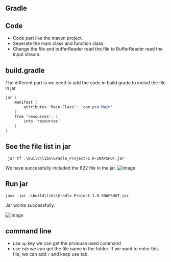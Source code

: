 ## Gradle
 
 
##  Code
- Code part like the maven project.
- Seperate the main class and function class.
- Change the file and bufferReader read the file to BufferReader read the input stream.


## build.gradle

The different part is we need to add the code in build.grade to includ the file in jar.

```java
jar {
    manifest {
        attributes 'Main-Class': 'com.pra.Main'
    }
    from 'resources', {
        into 'resources'
    }
}
```
## See the file list in jar
```
 jar tf .\build\libs\Gradle_Project-1.0-SNAPSHOT.jar
```
We have successfully included the 622 file in the jar.
![image](https://user-images.githubusercontent.com/79159894/202953373-6b3669b5-d4c5-40ac-a577-a02b884978b3.png)

## Run jar
```
java -jar .\build\libs\Gradle_Project-1.0-SNAPSHOT.jar
```
Jar works successfully.

![image](https://user-images.githubusercontent.com/79159894/202953950-daa61ef3-9b51-4fb2-8ad9-02dbd0de6cba.png)

## command line

- use `up` key we can get the prviouse used command
- use `tab` we can get the file name in the folder. If we want to enter this file, we can add `/` and keep use tab.
